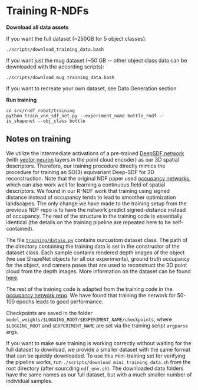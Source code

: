 # Training R-NDFs

**Download all data assets**

If you want the full dataset (~250GB for 5 object classes):
```
./scripts/download_training_data.bash 
```
If you want just the mug dataset (~50 GB -- other object class data can be downloaded with the according scripts):
```
./scripts/download_mug_training_data.bash 
```

If you want to recreate your own dataset, see Data Generation section

**Run training**
```
cd src/rndf_robot/training
python train_vnn_sdf_net.py --experiment_name bottle_rndf --is_shapenet --obj_class bottle
```

## Notes on training

We utilize the intermediate activations of a pre-trained [DeepSDF network](https://arxiv.org/abs/1901.05103) (with [vector neuron](https://arxiv.org/abs/2104.12229) layers in the point cloud encoder) as our 3D spatial descriptors. Therefore, our training procedure directly mimics the procedure for training an SO(3) equivariant Deep-SDF for 3D reconstruction. Note that the original NDF paper used [occupancy networks](https://arxiv.org/abs/1812.03828), which can also work well for learning a continuous field of spatial descriptors. We found in our R-NDF work that training using signed distance instead of occupancy tends to lead to smoother optimization landscapes. The only change we have made to the training setup from the previous NDF repo is to have the network predict signed-distance instead of occupancy. The rest of the structure in the training code is essentially identical (the details on the training pipeline are repeated here to be self-contained).

The file [`training/dataio.py`](../src/rndf_robot/training/dataio.py) contains ourcustom dataset class. The path of the directory containing the training data is set in the constructor of the dataset class. Each sample contains rendered depth images of the object (we use ShapeNet objects for all our experiments), ground truth occupancy for the object, and camera poses that are used to reconstruct the 3D point cloud from the depth images. More information on the dataset can be found [here](dataset.md).

The rest of the training code is adapted from the training code in the [occupancy network repo](https://github.com/autonomousvision/occupancy_networks). We have found that training the network for 50-100 epochs leads to good performance.

Checkpoints are saved in the folder `model_weights/$LOGGING_ROOT/$EXPERIMENT_NAME/checkpoints`, where `$LOGGING_ROOT` and `$EXPERIMENT_NAME` are set via the training script `argparse` args.  

If you want to make sure training is working correctly without waiting for the full dataset to download, we provide a smaller dataset with the same format that can be quickly downloaded. To use this mini-training set for verifying the pipeline works, run `./scripts/download_mini_training_data.sh` from the root directory (after sourcding `ndf_env.sh`). The downloaded data folders have the same names as our full dataset, but with a much smaller number of individual samples.
